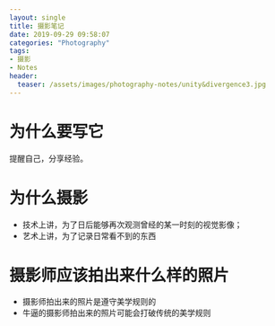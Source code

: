 ```yaml
---
layout: single
title: 摄影笔记
date: 2019-09-29 09:58:07
categories: "Photography"
tags:
- 摄影
- Notes
header:
  teaser: /assets/images/photography-notes/unity&divergence3.jpg
---
```


# 为什么要写它

提醒自己，分享经验。

# 为什么摄影

- 技术上讲，为了日后能够再次观测曾经的某一时刻的视觉影像；
- 艺术上讲，为了记录日常看不到的东西

# 摄影师应该拍出来什么样的照片
- 摄影师拍出来的照片是遵守美学规则的
- 牛逼的摄影师拍出来的照片可能会打破传统的美学规则
